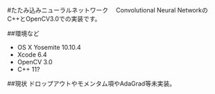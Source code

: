 #たたみ込みニューラルネットワーク
　Convolutional Neural NetworkのC++とOpenCV3.0での実装です。

##環境など

* OS X Yosemite 10.10.4
* Xcode 6.4
* OpenCV 3.0
* C++ 11?

##現状
ドロップアウトやモメンタム項やAdaGrad等未実装。  
